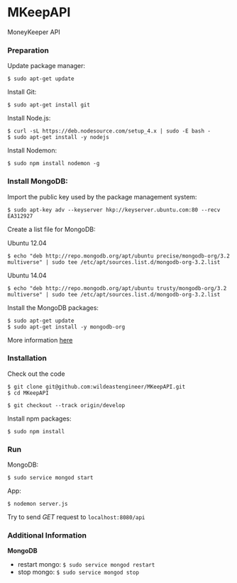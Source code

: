 # MKeepAPI
MoneyKeeper API

### Preparation
Update package manager:
```
$ sudo apt-get update
```
Install Git:
```
$ sudo apt-get install git
```
Install Node.js:
```
$ curl -sL https://deb.nodesource.com/setup_4.x | sudo -E bash -
$ sudo apt-get install -y nodejs
```
Install Nodemon:
```
$ sudo npm install nodemon -g
```

### Install MongoDB:
Import the public key used by the package management system:
```
$ sudo apt-key adv --keyserver hkp://keyserver.ubuntu.com:80 --recv EA312927
```
Create a list file for MongoDB:

Ubuntu 12.04
```
$ echo "deb http://repo.mongodb.org/apt/ubuntu precise/mongodb-org/3.2 multiverse" | sudo tee /etc/apt/sources.list.d/mongodb-org-3.2.list
```
Ubuntu 14.04
```
$ echo "deb http://repo.mongodb.org/apt/ubuntu trusty/mongodb-org/3.2 multiverse" | sudo tee /etc/apt/sources.list.d/mongodb-org-3.2.list
```
Install the MongoDB packages:
```
$ sudo apt-get update
$ sudo apt-get install -y mongodb-org
```
More information [here](https://docs.mongodb.org/manual/tutorial/install-mongodb-on-ubuntu/)

### Installation
Check out the code
```
$ git clone git@github.com:wildeastengineer/MKeepAPI.git
$ cd MKeepAPI
```
```
$ git checkout --track origin/develop
```

Install npm packages:
```
$ sudo npm install
```

### Run
MongoDB:
```
$ sudo service mongod start
```
App:
```
$ nodemon server.js
```
Try to send *GET* request to `localhost:8080/api`

### Additional Information
**MongoDB**

- restart mongo: `$ sudo service mongod restart`
- stop mongo: `$ sudo service mongod stop`
